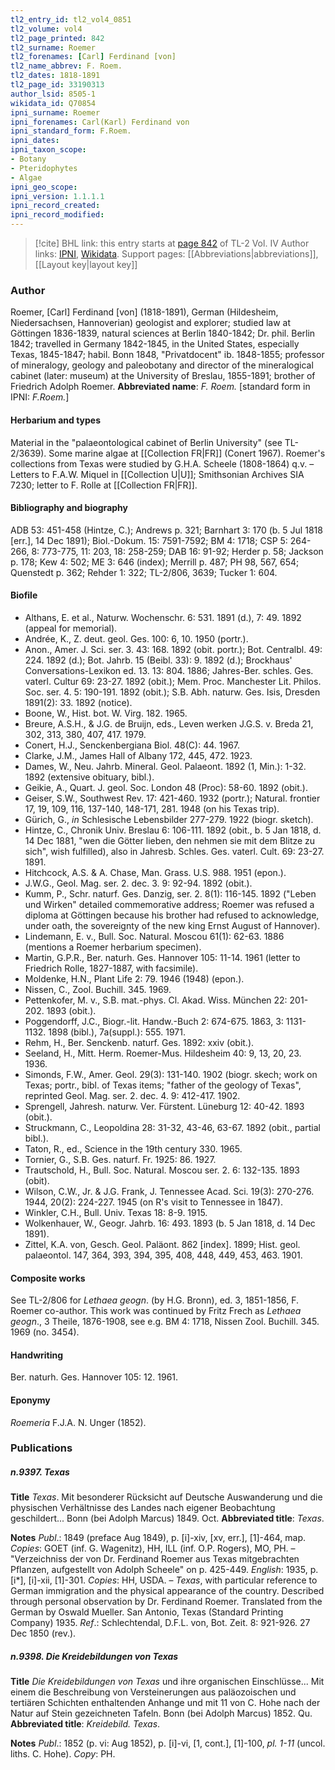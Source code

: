 ```yaml
---
tl2_entry_id: tl2_vol4_0851
tl2_volume: vol4
tl2_page_printed: 842
tl2_surname: Roemer
tl2_forenames: [Carl] Ferdinand [von]
tl2_name_abbrev: F. Roem.
tl2_dates: 1818-1891
tl2_page_id: 33190313
author_lsid: 8505-1
wikidata_id: Q70854
ipni_surname: Roemer
ipni_forenames: Carl(Karl) Ferdinand von
ipni_standard_form: F.Roem.
ipni_dates: 
ipni_taxon_scope: 
- Botany
- Pteridophytes
- Algae
ipni_geo_scope: 
ipni_version: 1.1.1.1
ipni_record_created: 
ipni_record_modified:
---
```


> [!cite] BHL link: this entry starts at [page 842](https://www.biodiversitylibrary.org/page/33190313) of TL-2 Vol. IV
> Author links: [IPNI](https://www.ipni.org/a/8505-1), [Wikidata](https://www.wikidata.org/wiki/Q70854). Support pages: [[Abbreviations|abbreviations]], [[Layout key|layout key]]

### Author

Roemer, \[Carl\] Ferdinand \[von\] (1818-1891), German (Hildesheim, Niedersachsen, Hannoverian) geologist and explorer; studied law at Göttingen 1836-1839, natural sciences at Berlin 1840-1842; Dr. phil. Berlin 1842; travelled in Germany 1842-1845, in the United States, especially Texas, 1845-1847; habil. Bonn 1848, "Privatdocent" ib. 1848-1855; professor of mineralogy, geology and paleobotany and director of the mineralogical cabinet (later: museum) at the University of Breslau, 1855-1891; brother of Friedrich Adolph Roemer. 
**Abbreviated name**: *F. Roem.* \[standard form in IPNI: *F.Roem.*\]

#### Herbarium and types

Material in the "palaeontological cabinet of Berlin University" (see TL-2/3639). Some marine algae at [[Collection FR|FR]] (Conert 1967). Roemer's collections from Texas were studied by G.H.A. Scheele (1808-1864) q.v. – Letters to F.A.W. Miquel in [[Collection U|U]]; Smithsonian Archives SIA 7230; letter to F. Rolle at [[Collection FR|FR]].

#### Bibliography and biography

ADB 53: 451-458 (Hintze, C.); Andrews p. 321; Barnhart 3: 170 (b. 5 Jul 1818 \[err.\], 14 Dec 1891); Biol.-Dokum. 15: 7591-7592; BM 4: 1718; CSP 5: 264-266, 8: 773-775, 11: 203, 18: 258-259; DAB 16: 91-92; Herder p. 58; Jackson p. 178; Kew 4: 502; ME 3: 646 (index); Merrill p. 487; PH 98, 567, 654; Quenstedt p. 362; Rehder 1: 322; TL-2/806, 3639; Tucker 1: 604.

#### Biofile

- Althans, E. et al., Naturw. Wochenschr. 6: 531. 1891 (d.), 7: 49. 1892 (appeal for memorial).
- Andrée, K., Z. deut. geol. Ges. 100: 6, 10. 1950 (portr.).
- Anon., Amer. J. Sci. ser. 3. 43: 168. 1892 (obit. portr.); Bot. Centralbl. 49: 224. 1892 (d.); Bot. Jahrb. 15 (Beibl. 33): 9. 1892 (d.); Brockhaus' Conversations-Lexikon ed. 13. 13: 804. 1886; Jahres-Ber. schles. Ges. vaterl. Cultur 69: 23-27. 1892 (obit.); Mem. Proc. Manchester Lit. Philos. Soc. ser. 4. 5: 190-191. 1892 (obit.); S.B. Abh. naturw. Ges. Isis, Dresden 1891(2): 33. 1892 (notice).
- Boone, W., Hist. bot. W. Virg. 182. 1965.
- Breure, A.S.H., & J.G. de Bruijn, eds., Leven werken J.G.S. v. Breda 21, 302, 313, 380, 407, 417. 1979.
- Conert, H.J., Senckenbergiana Biol. 48(C): 44. 1967.
- Clarke, J.M., James Hall of Albany 172, 445, 472. 1923.
- Dames, W., Neu. Jahrb. Mineral. Geol. Palaeont. 1892 (1, Min.): 1-32. 1892 (extensive obituary, bibl.).
- Geikie, A., Quart. J. geol. Soc. London 48 (Proc): 58-60. 1892 (obit.).
- Geiser, S.W., Southwest Rev. 17: 421-460. 1932 (portr.); Natural. frontier 17, 19, 109, 116, 137-140, 148-171, 281. 1948 (on his Texas trip).
- Gürich, G., *in* Schlesische Lebensbilder 277-279. 1922 (biogr. sketch).
- Hintze, C., Chronik Univ. Breslau 6: 106-111. 1892 (obit., b. 5 Jan 1818, d. 14 Dec 1881, "wen die Götter lieben, den nehmen sie mit dem Blitze zu sich", wish fulfilled), also in Jahresb. Schles. Ges. vaterl. Cult. 69: 23-27. 1891.
- Hitchcock, A.S. & A. Chase, Man. Grass. U.S. 988. 1951 (epon.).
- J.W.G., Geol. Mag. ser. 2. dec. 3. 9: 92-94. 1892 (obit.).
- Kumm, P., Schr. naturf. Ges. Danzig, ser. 2. 8(1): 116-145. 1892 ("Leben und Wirken" detailed commemorative address; Roemer was refused a diploma at Göttingen because his brother had refused to acknowledge, under oath, the sovereignty of the new king Ernst August of Hannover).
- Lindemann, E. v., Bull. Soc. Natural. Moscou 61(1): 62-63. 1886 (mentions a Roemer herbarium specimen).
- Martin, G.P.R., Ber. naturh. Ges. Hannover 105: 11-14. 1961 (letter to Friedrich Rolle, 1827-1887, with facsimile).
- Moldenke, H.N., Plant Life 2: 79. 1946 (1948) (epon.).
- Nissen, C., Zool. Buchill. 345. 1969.
- Pettenkofer, M. v., S.B. mat.-phys. Cl. Akad. Wiss. München 22: 201-202. 1893 (obit.).
- Poggendorff, J.C., Biogr.-lit. Handw.-Buch 2: 674-675. 1863, 3: 1131-1132. 1898 (bibl.), 7a(suppl.): 555. 1971.
- Rehm, H., Ber. Senckenb. naturf. Ges. 1892: xxiv (obit.).
- Seeland, H., Mitt. Herm. Roemer-Mus. Hildesheim 40: 9, 13, 20, 23. 1936.
- Simonds, F.W., Amer. Geol. 29(3): 131-140. 1902 (biogr. skech; work on Texas; portr., bibl. of Texas items; "father of the geology of Texas", reprinted Geol. Mag. ser. 2. dec. 4. 9: 412-417. 1902.
- Sprengell, Jahresh. naturw. Ver. Fürstent. Lüneburg 12: 40-42. 1893 (obit.).
- Struckmann, C., Leopoldina 28: 31-32, 43-46, 63-67. 1892 (obit., partial bibl.).
- Taton, R., ed., Science in the 19th century 330. 1965.
- Tornier, G., S.B. Ges. naturf. Fr. 1925: 86. 1927.
- Trautschold, H., Bull. Soc. Natural. Moscou ser. 2. 6: 132-135. 1893 (obit).
- Wilson, C.W., Jr. & J.G. Frank, J. Tennessee Acad. Sci. 19(3): 270-276. 1944, 20(2): 224-227. 1945 (on R's visit to Tennessee in 1847).
- Winkler, C.H., Bull. Univ. Texas 18: 8-9. 1915.
- Wolkenhauer, W., Geogr. Jahrb. 16: 493. 1893 (b. 5 Jan 1818, d. 14 Dec 1891).
- Zittel, K.A. von, Gesch. Geol. Paläont. 862 \[index\]. 1899; Hist. geol. palaeontol. 147, 364, 393, 394, 395, 408, 448, 449, 453, 463. 1901.

#### Composite works

See TL-2/806 for *Lethaea geogn*. (by H.G. Bronn), ed. 3, 1851-1856, F. Roemer co-author. This work was continued by Fritz Frech as *Lethaea geogn*., 3 Theile, 1876-1908, see e.g. BM 4: 1718, Nissen Zool. Buchill. 345. 1969 (no. 3454).

#### Handwriting

Ber. naturh. Ges. Hannover 105: 12. 1961.

#### Eponymy

*Roemeria* F.J.A. N. Unger (1852).

### Publications

##### n.9397. Texas

**Title**
*Texas*. Mit besonderer Rücksicht auf Deutsche Auswanderung und die physischen Verhältnisse des Landes nach eigener Beobachtung geschildert... Bonn (bei Adolph Marcus) 1849. Oct.
**Abbreviated title**: *Texas*.

**Notes**
*Publ*.: 1849 (preface Aug 1849), p. \[i\]-xiv, \[xv, err.\], \[1\]-464, map. *Copies*: GOET (inf. G. Wagenitz), HH, ILL (inf. O.P. Rogers), MO, PH. – "Verzeichniss der von Dr. Ferdinand Roemer aus Texas mitgebrachten Pflanzen, aufgestellt von Adolph Scheele" on p. 425-449.
*English*: 1935, p. \[i\*\], \[i\]-xii, \[1\]-301. *Copies*: HH, USDA. – *Texas*, with particular reference to German immigration and the physical appearance of the country. Described through personal observation by Dr. Ferdinand Roemer. Translated from the German by Oswald Mueller. San Antonio, Texas (Standard Printing Company)
1935.
*Ref*.: Schlechtendal, D.F.L. von, Bot. Zeit. 8: 921-926. 27 Dec 1850 (rev.).

##### n.9398. Die Kreidebildungen von Texas

**Title**
*Die Kreidebildungen von Texas* und ihre organischen Einschlüsse... Mit einem die Beschreibung von Versteinerungen aus paläozoischen und tertiären Schichten enthaltenden Anhange und mit 11 von C. Hohe nach der Natur auf Stein gezeichneten Tafeln. Bonn (bei Adolph Marcus) 1852. Qu.
**Abbreviated title**: *Kreidebild. Texas*.

**Notes**
*Publ*.: 1852 (p. vi: Aug 1852), p. \[i\]-vi, \[1, cont.\], \[1\]-100, *pl. 1-11* (uncol. liths. C. Hohe). *Copy*: PH.

